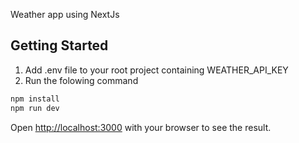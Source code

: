 Weather app using NextJs

## Getting Started

1. Add .env file to your root project containing WEATHER_API_KEY
2. Run the folowing command
```bash
npm install
npm run dev

```

Open [http://localhost:3000](http://localhost:3000) with your browser to see the result.

